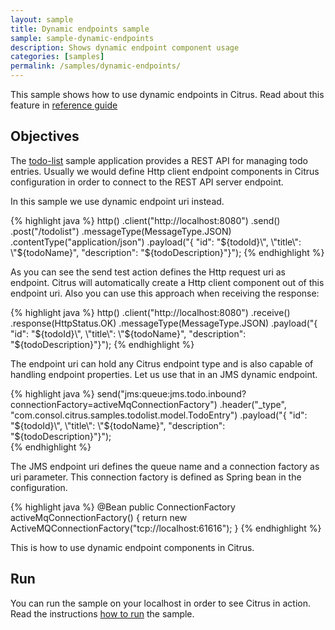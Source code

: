 ```yaml
---
layout: sample
title: Dynamic endpoints sample
sample: sample-dynamic-endpoints
description: Shows dynamic endpoint component usage
categories: [samples]
permalink: /samples/dynamic-endpoints/
---
```


This sample shows how to use dynamic endpoints in Citrus. Read about this feature in [reference guide](http://www.citrusframework.org/reference/html/#endpoint-components)

Objectives
---------

The [todo-list](/samples/todo-app/) sample application provides a REST API for managing todo entries.
Usually we would define Http client endpoint components in Citrus configuration in order to connect to the REST API
server endpoint.

In this sample we use dynamic endpoint uri instead.

{% highlight java %}
http()
    .client("http://localhost:8080")
    .send()
    .post("/todolist")
    .messageType(MessageType.JSON)
    .contentType("application/json")
    .payload("{ \"id\": \"${todoId}\", \"title\": \"${todoName}\", \"description\": \"${todoDescription}\"}");
{% endhighlight %}
        
As you can see the send test action defines the Http request uri as endpoint. Citrus will automatically create a Http client
component out of this endpoint uri. Also you can use this approach when receiving the response:

{% highlight java %}
http()
    .client("http://localhost:8080")
    .receive()
    .response(HttpStatus.OK)
    .messageType(MessageType.JSON)
    .payload("{ \"id\": \"${todoId}\", \"title\": \"${todoName}\", \"description\": \"${todoDescription}\"}");
{% endhighlight %}

The endpoint uri can hold any Citrus endpoint type and is also capable of handling endpoint properties. Let us use that in an
JMS dynamic endpoint.

{% highlight java %}
send("jms:queue:jms.todo.inbound?connectionFactory=activeMqConnectionFactory")
    .header("_type", "com.consol.citrus.samples.todolist.model.TodoEntry")
    .payload("{ \"id\": \"${todoId}\", \"title\": \"${todoName}\", \"description\": \"${todoDescription}\"}");    
{% endhighlight %}
        
The JMS endpoint uri defines the queue name and a connection factory as uri parameter. This connection factory is defined 
as Spring bean in the configuration.

{% highlight java %}
@Bean
public ConnectionFactory activeMqConnectionFactory() {
    return new ActiveMQConnectionFactory("tcp://localhost:61616");
}
{% endhighlight %}
        
This is how to use dynamic endpoint components in Citrus.    
                
Run
---------

You can run the sample on your localhost in order to see Citrus in action. Read the instructions [how to run](/samples/run/) the sample.